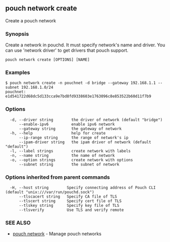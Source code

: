 ## pouch network create

Create a pouch network

### Synopsis

Create a network in pouchd. It must specify network's name and driver. You can use 'network driver' to get drivers that pouch support.

```
pouch network create [OPTIONS] [NAME]
```

### Examples

```
$ pouch network create -n pouchnet -d bridge --gateway 192.168.1.1 --subnet 192.168.1.0/24
pouchnet: e1d541722d68dc5d133cca9e7bd8fd9338603e1763096c8e853522b60d11f7b9
```

### Options

```
  -d, --driver string        the driver of network (default "bridge")
      --enable-ipv6          enable ipv6 network
      --gateway string       the gateway of network
  -h, --help                 help for create
      --ip-range string      the range of network's ip
      --ipam-driver string   the ipam driver of network (default "default")
  -l, --label strings        create network with labels
  -n, --name string          the name of network
  -o, --option strings       create network with options
      --subnet string        the subnet of network
```

### Options inherited from parent commands

```
  -H, --host string        Specify connecting address of Pouch CLI (default "unix:///var/run/pouchd.sock")
      --tlscacert string   Specify CA file of TLS
      --tlscert string     Specify cert file of TLS
      --tlskey string      Specify key file of TLS
      --tlsverify          Use TLS and verify remote
```

### SEE ALSO

* [pouch network](pouch_network.md)	 - Manage pouch networks

